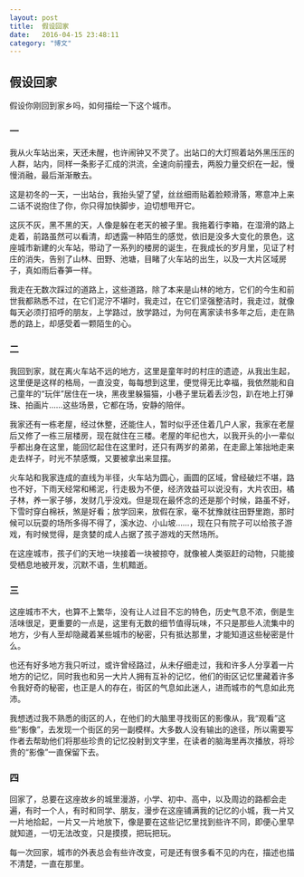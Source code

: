 ```yaml
---
layout: post
title:  假设回家
date:   2016-04-15 23:48:11
category: "博文"
---
```

## 假设回家

假设你刚回到家乡吗，如何描绘一下这个城市。

### 一

我从火车站出来，天还未醒，也许闹钟又不灵了。出站口的大灯照着站外黑压压的人群，站内，同样一条影子汇成的洪流，全速向前撞去，两股力量交织在一起，慢慢消融，最后渐渐散去。

这是初冬的一天，一出站台，我抬头望了望，丝丝细雨贴着脸颊滑落，寒意冲上来二话不说抱住了你，你只得加快脚步，迫切想甩开它。

这灰不灰，黑不黑的天，人像是躲在老天的被子里。我拖着行李箱，在湿滑的路上走着，前路虽然可以看清，却透露一种陌生的感觉，依旧是没多大变化的景色，这座城市新建的火车站，带动了一系列的楼房的诞生，在我成长的岁月里，见证了村庄的消失，告别了山林、田野、池塘，目睹了火车站的出生，以及一大片区域房子，真如雨后春笋一样。

我走在无数次踩过的道路上，这些道路，除了本来是山林的地方，它们的今生和前世我都熟悉不过，在它们泥泞不堪时，我走过，在它们坚强整洁时，我走过，就像每天必须打招呼的朋友，上学路过，放学路过，为何在离家读书多年之后，走在熟悉的路上，却感受着一颗陌生的心。

### 二

我回到家，就在离火车站不远的地方，这里是童年时的村庄的遗迹，从我出生起，这里便是这样的格局，一直没变，每每想到这里，便觉得无比幸福，我依然能和自己童年的“玩伴”居住在一块，黑夜里躲猫猫，小巷子里玩着丢沙包，趴在地上打弹珠、拍画片……这些场景，它都在场，安静的陪伴。

我家还有一栋老屋，经过休整，还能住人，暂时似乎还住着几户人家，我家在老屋后又修了一栋三层楼房，现在就住在三楼。老屋的年纪也大，以我开头的小一辈似乎都出身在这里，能回忆起住在这里时，还只有两岁的弟弟，在走廊上笨拙地走来走去样子，时光不禁感慨，又要被拿出来显摆。

火车站和我家连成的直线为半径，火车站为圆心，画圆的区域，曾经破烂不堪，路也不好，下雨天经常和稀泥，行走极为不便，经济效益可以说没有，大片农田，橘子林，养一家子够，发财几乎没戏。但是现在最怀念的还是那个时候，路虽不好，下雪时穿白棉袄，煞是好看；放学回来，放假在家，毫不犹豫就往田野里跑，那时候可以玩耍的场所多得不得了，溪水边、小山坡……，现在只有院子可以给孩子游戏，有时候觉得，是贪婪的成人占据了孩子游戏的天然场所。

在这座城市，孩子们的天地一块接着一块被掠夺，就像被人类驱赶的动物，只能接受栖息地被开发，沉默不语，生机黯逝。

### 三

这座城市不大，也算不上繁华，没有让人过目不忘的特色，历史气息不浓，倒是生活味很足，更重要的一点是，这里有无数的细节值得玩味，不只是那些人流集中的地方，少有人至却隐藏着某些城市的秘密，只有抵达那里，才能知道这些秘密是什么。

也还有好多地方我只听过，或许曾经路过，从未仔细走过，我和许多人分享着一片地方的记忆，同时我也和另一大片人拥有互补的记忆，他们的街区记忆里藏着许多令我好奇的秘密，也正是人的存在，街区的气息如此迷人，进而城市的气息如此充沛。

我想透过我不熟悉的街区的人，在他们的大脑里寻找街区的影像从，我“观看”这些“影像”，去发现一个街区的另一副模样。大多数人没有输出的途径，所以需要写作者去帮助他们将那些珍贵的记忆投射到文字里，在读者的脑海里再次播放，将珍贵的“影像”一直保留下去。

### 四

回家了，总要在这座故乡的城里漫游，小学、初中、高中，以及周边的路都会走遍，有时一个人，有时和同学、朋友，漫步在这座铺满我的记忆的小城，我一片又一片地拾起，一片又一片地放下，像是要在这些记忆里找到些许不同，即便心里早就知道，一切无法改变，只是摸摸，把玩把玩。

每一次回家，城市的外表总会有些许改变，可是还有很多看不见的内在，描述也描不清楚，一直在那里。

